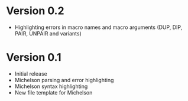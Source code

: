 # Version 0.2
- Highlighting errors in macro names and macro arguments (DUP, DIP, PAIR, UNPAIR and variants)

# Version 0.1
- Initial release
- Michelson parsing and error highlighting
- Michelson syntax highlighting
- New file template for Michelson
